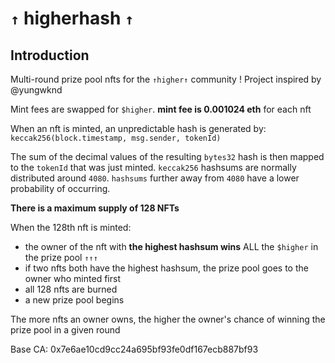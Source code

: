 # `↑` higherhash `↑`

## Introduction

Multi-round prize pool nfts for the `↑higher↑` community !  Project inspired  by @yungwknd 

Mint fees are swapped for `$higher`. **mint fee is 0.001024 eth** for each nft

When an nft is minted, an unpredictable hash is generated by: `keccak256(block.timestamp, msg.sender, tokenId)`

The sum of the decimal values of the resulting `bytes32` hash is then mapped to the `tokenId` that was just minted. `keccak256` hashsums are normally distributed around `4080`. `hashsums` further away from `4080` have a lower probability of occurring. 

**There is a maximum supply of 128 NFTs**

When the 128th nft is minted:
  - the owner of the nft with **the highest hashsum wins** ALL the `$higher` in the prize pool `↑↑↑`
  - if two nfts both have the highest hashsum, the prize pool goes to the owner who minted first
  - all 128 nfts are burned
  - a new prize pool begins


The more nfts an owner owns, the higher the owner's chance of winning the prize pool in a given round



Base CA: 0x7e6ae10cd9cc24a695bf93fe0df167ecb887bf93
